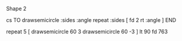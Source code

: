 Shape 2

cs
TO drawsemicircle :sides :angle
repeat :sides
[
  fd 2
  rt :angle 
  ]
END


repeat 5
[
drawsemicircle 60 3
drawsemicircle 60 -3
]
lt 90
fd 763